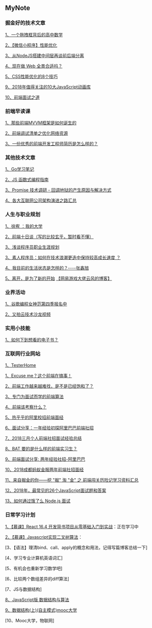 ## MyNote


### 掘金好的技术文章

[1、一个拖拽框背后的高中数学](https://juejin.im/post/5b4e9f74e51d451949091d16?utm_medium=fe&utm_source=weixinqun)

[2、【微信小程序】性能优化](https://juejin.im/post/5b496d5d5188251a90187635?utm_medium=fe&utm_source=weixinqun)

[3、从NodeJS搭建中间层再谈前后端分离](https://juejin.im/entry/5b5ebc606fb9a04fd260a65e?utm_medium=fe&utm_source=weixinqun)

[4、现在做 Web 全景合适吗？](https://juejin.im/post/5b6145716fb9a04f980cdf9c?utm_medium=fe&utm_source=weixinqun)

[5、CSS性能优化的8个技巧](https://juejin.im/post/5b6133a351882519d346853f?utm_medium=fe&utm_source=weixinqun)

[9、2018年值得关注的10大JavaScript动画库](https://juejin.im/entry/5b61995a51882561da217172?utm_medium=fe&utm_source=weixinqun)

[10、前端面试之道](https://juejin.im/book/5bdc715fe51d454e755f75ef/section/5c024ecbf265da616a476638)

### 前端早读课

[1、那些前端MVVM框架是如何诞生的](https://mp.weixin.qq.com/s/XnruLca9TnTzg_Txwje4OA)

[2、前端调试清单之优化网络资源](https://mp.weixin.qq.com/s/HCpRfab0spfB9mi2qfSo-w)

[3、一份优秀的前端开发工程师简历是怎么样的？](https://mp.weixin.qq.com/s/8yQcaDPb3QL9isEkfdCr4g)


### 其他技术文章

[1、Go学习笔记](https://mp.weixin.qq.com/mp/homepage?__biz=MzI4ODI2NzkzNg==&hid=3&sn=cfd63f592df3b587c4a09dfda3346130&scene=1&devicetype=iOS11.4&version=16070021&lang=zh_CN&nettype=WIFI&ascene=7&session_us=gh_eb023c6a602f&fontScale=100&wx_header=1)

[2、JS 函数式编程指南](https://llh911001.gitbooks.io/mostly-adequate-guide-chinese/content/)

[3、Promise 技术调研 - 回调地狱的产生原因与解决方式](https://blog.hduzplus.xyz/articles/2018/08/21/1534856363798.html)

[4、各大互联网公司架构演进之路汇总](https://mp.weixin.qq.com/s/esYjHTHHcY-UMmvl9JqYXw)

### 人生与职业规划

[1、徐宥 ：我的大学](https://blog.youxu.info/2009/08/06/my-undergraduate-year/)

[2、前端十日谈（写的比较玄乎，暂时看不懂）](https://blog.youxu.info/2009/08/06/my-undergraduate-year/)

[3、浅谈程序员职业生涯规划](https://juejin.im/post/5b36dda451882574b62a0b84?utm_medium=fe&utm_source=weixinqun)

[3、素人程序员：如何在技术浪潮更迭中保持较高成长速度 ？](https://mp.weixin.qq.com/s/TCIxGZ7SfV5CAcNwrvMBzQ)

[4、我目前的生活状态是怎样的？----张鑫旭](http://blog.leanote.com/post/walkerking/%E6%88%91%E7%9B%AE%E5%89%8D%E7%9A%84%E7%94%9F%E6%B4%BB%E7%8A%B6%E6%80%81%E6%98%AF%E6%80%8E%E6%A0%B7%E7%9A%84%EF%BC%9F-%E5%BC%A0%E9%91%AB%E6%97%AD)

[5、离开，是为了新的开始](https://blog.codingnow.com/2011/09/) [【网易游戏大佬云风的博客】](https://blog.codingnow.com/)

### 业界活动

[1、谷歌编程女神范第四季报名中](https://mp.weixin.qq.com/s/vh9wzqmWniweWDZVv3NhtA)

[2、又拍云技术沙龙视频](https://opentalk.upyun.com/)


### 实用小技能

[1、如何下到想看的电子书？](https://mp.weixin.qq.com/s/2kW0-A-V6VmZU8DCtGXWQA)


### 互联网行业网站

[1、TesterHome](https://testerhome.com/)

[1、Excuse me？这个前端在搞事！](https://mp.weixin.qq.com/s/svfxVHCSujENqXuw1fu9Xw)

[2、前端工作越来越难找，是不是已经饱和了？](https://mp.weixin.qq.com/s/UQnwSa--1MuTK16kKhD0Og)

[3、专门为面试而学的前端算法](https://mp.weixin.qq.com/s/th7svViLvCIQu5NZX4WmKQ)

[4、前端该考察什么？](https://mp.weixin.qq.com/s/GtPwOzlKZFAP2-oFTF5nNQ)

[5、热乎乎的阿里校招前端面经](https://juejin.im/entry/59a27300f265da2495179140)

[6、面试分享：一年经验初探阿里巴巴前端社招](https://github.com/jawil/blog/issues/22)

[7、2018三月个人前端社招面试经验总结](https://juejin.im/post/5aba429b6fb9a028da7c8ebd)

[8、BAT 要的是什么样的前端实习生？](https://www.villainhr.com/page/2018/03/26/BAT%20%E8%A6%81%E7%9A%84%E6%98%AF%E4%BB%80%E4%B9%88%E6%A0%B7%E7%9A%84%E5%89%8D%E7%AB%AF%E5%AE%9E%E4%B9%A0%E7%94%9F%EF%BC%9F)

[9、前端面试分享: 两年经验社招-阿里巴巴](https://segmentfault.com/a/1190000013538920)

[10、2018成都蚂蚁金服两年前端社招面经](https://www.jianshu.com/p/2f00a8356c23)

[11、来自掘金的你——挖 "掘" 淘 "金" 之 前端闯关历险记学习资料汇总](https://github.com/jawil/blog/issues/4)

[12、2018年，最常见的26个JavaScript面试题和答案](https://mp.weixin.qq.com/s/4a_r-pILxMa9JC4fszMR_A)

[13、如何通过饿了么 Node.js 面试](https://github.com/ElemeFE/node-interview/tree/master/sections/zh-cn)


### 日常学习计划

[1、【慕课】React 16.4 开发简书项目从零基础入门到实战](https://coding.imooc.com/class/229.html)：正在学习中

[2、【慕课】Javascript实现二叉树算法](https://www.imooc.com/learn/888)：

[3、【语法】理清bind、call、apply的概念和用法，记得写篇博客总结一下]

[4、学习专业计算机英语词汇]

[5、有机会也重新学习数学吧]

[6、比较两个数组差异的diff算法]

[7、JS与数据结构]

[8、JavaScript版 数据结构与算法](https://coding.imooc.com/class/315.html)

[9、数据结构(上)(自主模式)mooc大学](http://www.xuetangx.com/courses/course-v1:TsinghuaX+30240184+sp/about)

[10、Mooc大学，物联网]
